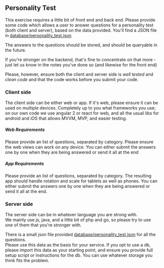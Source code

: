 ## Personality Test

This exercise requires a little bit of front end and back end.
Please provide some code which allows a user to answer questions for a personality test (both client and server), based on the data provided.
You'll find a JSON file in [database/personality_test.json](./database/personality_test.json)

The answers to the questions should be stored, and should be queryable in the future.

If you're stronger on the backend, that's fine to concentrate on that more - just let us know in the notes you've done so (and likewise for the front end)

Please, however, ensure both the client and server side is *well tested* and *clean code* and that the code works before you submit your code.


### Client side

The client side can be either web or app.
If it's web, please ensure it can be used on multiple devices.
Completely up to you what frameworks you use; on our own code we use angular 2 or react for web, and all the usual libs for android and iOS that allows MVVM, MVP, and easier testing.

##### Web Requirements
Please provide an list of questions, separated by category.  Please ensure the web views can work on any device.
You can either submit the answers one by one when they are being answered or send it all at the end

##### App Requirements
Please provide an list of questions, separated by category. 
The resulting app should handle rotation and scale for tablets as well as phones.
You can either submit the answers one by one when they are being answered or send it all at the end.


### Server side

The server side can be in whatever language you are strong with.  
We mainly use js, java, and a little bit of php and go, so please try to use one of them that you're stronger with.

There is a small json file provided [database/personality_test.json](./database/personality_test.json) for all the questions.  
Please use this data as the basis for your service.
If you opt to use a db, please import this data as your starting point, and ensure you provide full setup script or instructions for the db.
You can use whatever storage you think fits the problem.
